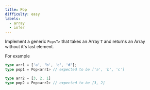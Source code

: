 ```yaml
---
title: Pop
difficulty: easy
labels: 
  - array
  - infer
---
```

Implement a generic `Pop<T>` that takes an Array `T` and returns an Array without it's last element.

For example

```ts
type arr1 = ['a', 'b', 'c', 'd'];
type pop1 = Pop<arr1> // expected to be ['a', 'b', 'c']

type arr2 = [3, 2, 1]
type pop2 = Pop<arr2> // expected to be [3, 2]
  ```